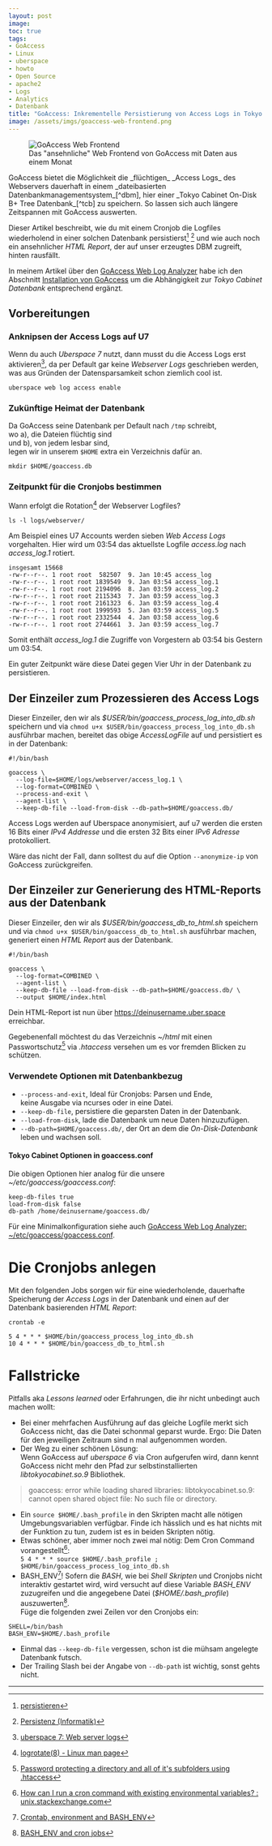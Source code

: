 ```yaml
---
layout: post
image:
toc: true
tags:
- GoAccess
- Linux
- uberspace
- howto
- Open Source
- apache2
- Logs
- Analytics
- Datenbank 
title: "GoAccess: Inkrementelle Persistierung von Access Logs in Tokyo Cabinet On-Disk Datenbank"
image: /assets/imgs/goaccess-web-frontend.png
---
```

<figure role="group">
  <img src="/assets/imgs/goaccess-web-frontend.png" alt="GoAccess Web Frontend" />
  <figcaption>Das "ansehnliche" Web Frontend von GoAccess mit Daten aus einem Monat</figcaption>
</figure>
GoAccess bietet die Möglichkeit die _flüchtigen_ _Access Logs_ des Webservers
dauerhaft in einem _dateibasierten Datenbankmanagementsystem_[^dbm], 
hier einer _Tokyo Cabinet On-Disk B+ Tree Datenbank_[^tcb] zu speichern. 
So lassen sich auch längere Zeitspannen mit GoAccess auswerten.

Dieser Artikel beschreibt, wie du mit einem Cronjob die Logfiles 
wiederholend in einer solchen Datenbank persistierst[^persistenz1] [^persistenz2] 
und wie auch noch ein ansehnlicher _HTML Report_,
der auf unser erzeugtes DBM zugreift, hinten rausfällt.

In meinem Artikel über den [GoAccess Web Log Analyzer](/2019/05/02/goaccess-auf-uberspace.html) 
habe ich den Abschnitt [Installation von GoAccess](/2019/05/02/goaccess-auf-uberspace.html#installation-von-goaccess) 
um die Abhängigkeit zur _Tokyo Cabinet Datenbank_ entsprechend ergänzt. 
<!--break-->
## Vorbereitungen

### Anknipsen der Access Logs auf U7

Wenn du auch _Uberspace 7_ nutzt, 
dann musst du die Access Logs erst aktivieren[^u7logs], 
da per Default gar keine *Webserver Logs* geschrieben werden,
was aus Gründen der Datensparsamkeit schon ziemlich cool ist.

```
uberspace web log access enable
```

### Zukünftige Heimat der Datenbank

Da GoAccess seine Datenbank per Default nach `/tmp` schreibt,  
wo a), die Dateien flüchtig sind  
und b), von jedem lesbar sind,  
legen wir in unserem `$HOME` extra ein Verzeichnis dafür an.

```
mkdir $HOME/goaccess.db
```

### Zeitpunkt für die Cronjobs bestimmen

Wann erfolgt die Rotation[^logrotate] der Webserver Logfiles?

```
ls -l logs/webserver/
```

Am Beispiel eines U7 Accounts werden sieben _Web Access Logs_ vorgehalten. 
Hier wird um 03:54 das aktuellste Logfile _access.log_ nach _access_log.1_ rotiert.


```
insgesamt 15668
-rw-r--r--. 1 root root  582507  9. Jan 10:45 access_log
-rw-r--r--. 1 root root 1839549  9. Jan 03:54 access_log.1
-rw-r--r--. 1 root root 2194096  8. Jan 03:59 access_log.2
-rw-r--r--. 1 root root 2115343  7. Jan 03:59 access_log.3
-rw-r--r--. 1 root root 2161323  6. Jan 03:59 access_log.4
-rw-r--r--. 1 root root 1999593  5. Jan 03:59 access_log.5
-rw-r--r--. 1 root root 2332544  4. Jan 03:58 access_log.6
-rw-r--r--. 1 root root 2744661  3. Jan 03:59 access_log.7
```

Somit enthält _access_log.1_ die Zugriffe von Vorgestern ab 03:54 bis Gestern um 03:54.

Ein guter Zeitpunkt wäre diese Datei gegen Vier Uhr in der Datenbank zu persistieren.

## Der Einzeiler zum Prozessieren des Access Logs

Dieser Einzeiler, 
den wir als _$USER/bin/goaccess_process_log_into_db.sh_ speichern
und via `chmod u+x $USER/bin/goaccess_process_log_into_db.sh` ausführbar machen,
bereitet das obige *AccessLogFile* auf
und persistiert es in der Datenbank:

```
#!/bin/bash

goaccess \
  --log-file=$HOME/logs/webserver/access_log.1 \
  --log-format=COMBINED \
  --process-and-exit \
  --agent-list \
  --keep-db-file --load-from-disk --db-path=$HOME/goaccess.db/ 
```

Access Logs werden auf Uberspace anonymisiert, 
auf u7 werden die ersten 16 Bits einer _IPv4 Addresse_ 
und die ersten 32 Bits einer _IPv6 Adresse_ protokolliert.

Wäre das nicht der Fall, 
dann solltest du auf die Option `--anonymize-ip` von GoAccess zurückgreifen.

## Der Einzeiler zur Generierung des HTML-Reports aus der Datenbank

Dieser Einzeiler,
den wir als _$USER/bin/goaccess_db_to_html.sh_ speichern 
und via `chmod u+x $USER/bin/goaccess_db_to_html.sh` ausführbar machen,
generiert einen *HTML Report* aus der Datenbank. 

```
#!/bin/bash

goaccess \
  --log-format=COMBINED \
  --agent-list \
  --keep-db-file --load-from-disk --db-path=$HOME/goaccess.db/ \
  --output $HOME/index.html
```
Dein HTML-Report ist nun über <https://deinusername.uber.space> erreichbar.

Gegebenenfall möchtest du das Verzeichnis _~/html_ mit einen Passwortschutz[^htaccess] 
via _.htaccess_ versehen
um es vor fremden Blicken zu schützen.

### Verwendete Optionen mit Datenbankbezug

- `--process-and-exit`, Ideal für Cronjobs: Parsen und Ende,  
  keine Ausgabe via ncurses oder in eine Datei.
- `--keep-db-file`, persistiere die geparsten Daten in der Datenbank.
- `--load-from-disk`, lade die Datenbank um neue Daten hinzuzufügen.
- `--db-path=$HOME/goaccess.db/`, der Ort an dem die _On-Disk-Datenbank_ leben und wachsen soll. 

#### Tokyo Cabinet Optionen in goaccess.conf

Die obigen Optionen hier analog für die unsere _~/etc/goaccess/goaccess.conf_:

```
keep-db-files true
load-from-disk false
db-path /home/deinusername/goaccess.db/
```
Für eine Minimalkonfiguration siehe auch [GoAccess Web Log Analyzer: ~/etc/goaccess/goaccess.conf](/2019/05/02/goaccess-auf-uberspace.html#etcgoaccessgoaccessconf).

# Die Cronjobs anlegen

Mit den folgenden Jobs sorgen wir für eine wiederholende, 
dauerhafte Speicherung der _Access Logs_ in der Datenbank 
und einen auf der Datenbank basierenden _HTML Report_:

```
crontab -e
```

```
5 4 * * * $HOME/bin/goaccess_process_log_into_db.sh
10 4 * * * $HOME/bin/goaccess_db_to_html.sh
```
# Fallstricke

Pitfalls aka _Lessons learned_ oder Erfahrungen, 
die ihr nicht unbedingt auch machen wollt: 
- Bei einer mehrfachen Ausführung auf das gleiche Logfile merkt sich GoAccess nicht, 
das die Datei schonmal geparst wurde. 
Ergo: Die Daten für den jeweiligen Zeitraum sind n mal aufgenommen worden.
- Der Weg zu einer schönen Lösung:  
Wenn GoAccess auf _uberspace 6_ via Cron aufgerufen wird, 
dann kennt GoAccess nicht mehr den Pfad zur selbstinstallierten 
_libtokyocabinet.so.9_ Bibliothek.  
> goaccess: error while loading shared libraries: libtokyocabinet.so.9:  
> cannot open shared object file: No such file or directory.  

  - Ein `source $HOME/.bash_profile` 
  in den Skripten macht alle nötigen Umgebungsvariablen verfügbar. 
  Finde ich hässlich und es hat nichts mit der Funktion zu tun, 
  zudem ist es in beiden Skripten nötig.
  - Etwas schöner, aber immer noch zwei mal nötig: 
  Dem Cron Command vorangestellt[^cronEnv]:  
  `5 4 * * * source $HOME/.bash_profile ; $HOME/bin/goaccess_process_log_into_db.sh`
  - BASH_ENV[^bash_env1]! Sofern die _BASH_, 
  wie bei _Shell Skripten_ und Cronjobs nicht interaktiv 
  gestartet wird, wird versucht auf diese Variable _BASH_ENV_ zuzugreifen 
  und die angegebene Datei (_$HOME/.bash_profile_) auszuwerten[^bash_env2].  
  Füge die folgenden zwei Zeilen vor den Cronjobs ein:
  ```
  SHELL=/bin/bash
  BASH_ENV=$HOME/.bash_profile
  ```
- Einmal das `--keep-db-file` vergessen, schon ist die mühsam angelegte Datenbank futsch.
- Der Trailing Slash bei der Angabe von `--db-path` ist wichtig, sonst gehts nicht.

* * * 

[^dbm]: [DBM (Datenbank)](https://de.wikipedia.org/wiki/DBM_(Datenbank))
[^tcb]: [Tokyo Cabinet DBM](https://fallabs.com/tokyocabinet/)
[^persistenz1]: [persistieren](https://de.wiktionary.org/wiki/persistieren)
[^persistenz2]: [Persistenz (Informatik)](https://de.wikipedia.org/wiki/Persistenz_(Informatik))
[^u7logs]: [uberspace 7: Web server logs](https://manual.uberspace.de/web-logs.html)
[^logrotate]: [logrotate(8) - Linux man page](https://linux.die.net/man/8/logrotate)
[^htaccess]: [Password protecting a directory and all of it's subfolders using .htaccess](https://stackoverflow.com/questions/5229656/password-protecting-a-directory-and-all-of-its-subfolders-using-htaccess)
[^cronEnv]: [How can I run a cron command with existing environmental variables? : unix.stackexchange.com](https://unix.stackexchange.com/questions/27289/how-can-i-run-a-cron-command-with-existing-environmental-variables)
[^bash_env1]: [Crontab, environment and BASH_ENV](http://heikok.blogspot.com/2016/09/crontab-environment-and-bashenv.html)
[^bash_env2]: [BASH_ENV and cron jobs](https://unix.stackexchange.com/questions/130941/bash-env-and-cron-jobs)
